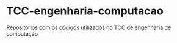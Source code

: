 # TCC-engenharia-computacao
Repositórios com os códigos utilizados no TCC de engenharia de computação
